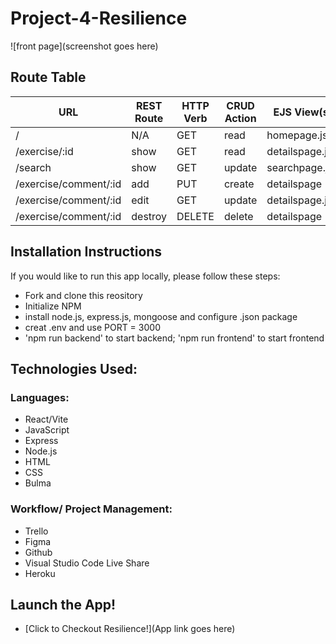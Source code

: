 
# Project-4-Resilience

![front page](screenshot goes here)


## Route Table


|       **URL**           | **REST Route** | **HTTP Verb** | **CRUD Action** |   **EJS View(s)**         | **Created Yet?**  |
| ---------------         | -------------- | ------------- | --------------- | ------------------------  | ----------------- |
| /                       | N/A            | GET           | read            | homepage.jsx              | YES               |
| /exercise/:id            | show           | GET           | read            | detailspage.jsx           | YES               |
| /search                 | show           | GET           | update          | searchpage.jsx            | NO                |
| /exercise/comment/:id    | add            | PUT           | create          | detailspage               | NO                |
| /exercise/comment/:id    | edit           | GET           | update          | detailspage.jsx           | NO                |
| /exercise/comment/:id    | destroy	       | DELETE	       | delete		       | detailspage               | NO                |


## Installation Instructions
If you would like to run this app locally, please follow these steps:
- Fork and clone this reository
- Initialize NPM
- install node.js, express.js, mongoose and configure .json package
- creat .env and use PORT = 3000
- 'npm run backend' to start backend; 'npm run frontend' to start frontend


## Technologies Used:
### Languages: 
- React/Vite
- JavaScript
- Express
- Node.js
- HTML
- CSS
- Bulma

### Workflow/ Project Management:
- Trello
- Figma
- Github
- Visual Studio Code Live Share
- Heroku


## Launch the App!
- [Click to Checkout Resilience!](App link goes here)




